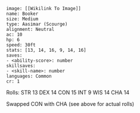 ```statblock 
image: [[Wikilink To Image]] 
name: Booker
size: Medium
type: Aasimar (Scourge)  
alignment: Neutral
ac: 10
hp: 6
speed: 30ft 
stats: [13, 14, 16, 9, 14, 16] 
saves: 
- <ability-score>: number 
skillsaves: 
- <skill-name>: number  
languages: Common
cr: 1
```

Rolls:
STR 13
DEX 14
CON 15
INT 9
WIS 14
CHA 14

Swapped CON with CHA (see above for actual rolls)